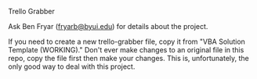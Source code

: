 Trello Grabber

Ask Ben Fryar (fryarb@byui.edu) for details about the project.

If you need to create a new trello-grabber file, copy it from "VBA Solution Template (WORKING)." Don't ever make changes to an original file in this repo, copy the file first then make your changes. This is, unfortunately, the only good way to deal with this project.